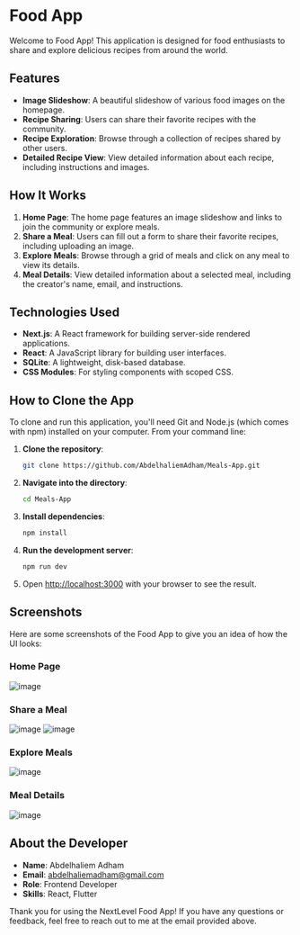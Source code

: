 # Food App

Welcome to Food App! This application is designed for food enthusiasts to share and explore delicious recipes from around the world.

## Features

- **Image Slideshow**: A beautiful slideshow of various food images on the homepage.
- **Recipe Sharing**: Users can share their favorite recipes with the community.
- **Recipe Exploration**: Browse through a collection of recipes shared by other users.
- **Detailed Recipe View**: View detailed information about each recipe, including instructions and images.

## How It Works

1. **Home Page**: The home page features an image slideshow and links to join the community or explore meals.
2. **Share a Meal**: Users can fill out a form to share their favorite recipes, including uploading an image.
3. **Explore Meals**: Browse through a grid of meals and click on any meal to view its details.
4. **Meal Details**: View detailed information about a selected meal, including the creator's name, email, and instructions.

## Technologies Used

- **Next.js**: A React framework for building server-side rendered applications.
- **React**: A JavaScript library for building user interfaces.
- **SQLite**: A lightweight, disk-based database.
- **CSS Modules**: For styling components with scoped CSS.

## How to Clone the App

To clone and run this application, you'll need Git and Node.js (which comes with npm) installed on your computer. From your command line:

1. **Clone the repository**:
   ```bash
   git clone https://github.com/AbdelhaliemAdham/Meals-App.git
   ```
2. **Navigate into the directory**:
   ```bash
   cd Meals-App
   ```
3. **Install dependencies**:
   ```bash
   npm install
   ```

4. **Run the development server**:
   ```bash
   npm run dev
   ```
5. Open [http://localhost:3000](http://localhost:3000) with your browser to see the result.

## Screenshots

Here are some screenshots of the Food App to give you an idea of how the UI looks:

### Home Page

![image](https://github.com/user-attachments/assets/f3a8ce77-fe79-47cb-8e12-24c337378251)

### Share a Meal

![image](https://github.com/user-attachments/assets/a1e42e98-ae25-49ef-915f-5299cb37871d)
![image](https://github.com/user-attachments/assets/cd21c759-f17e-4622-a049-24fa3e9f0e47)


### Explore Meals

![image](https://github.com/user-attachments/assets/2db4ca02-37ef-41c1-a635-22251482d135)


### Meal Details

![image](https://github.com/user-attachments/assets/66ae40d6-0a9a-4ae0-95f5-1609b410aa9d)



## About the Developer

- **Name**: Abdelhaliem Adham
- **Email**: abdelhaliemadham@gmail.com
- **Role**: Frontend Developer
- **Skills**: React, Flutter

Thank you for using the NextLevel Food App! If you have any questions or feedback, feel free to reach out to me at the email provided above.
